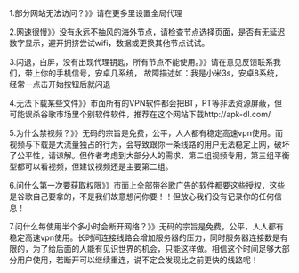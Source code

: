 1.部分网站无法访问？》》请在更多里设置全局代理

2.网速很慢》》没有永远不抽风的海外节点，请检查节点选择页面，是否有无延迟数字显示，避开拥挤尝试wifi，数据或更换其他节点试试。

3.闪退，白屏，没有出现代理钥匙，所有节点不能使用。》》请在意见反馈联系我们，带上你的手机信号，安卓几系统，
故障描述如：我是小米3s，安卓8系统，经常一点击开始按钮后就闪退

4.无法下载某些文件》》市面所有的VPN软件都会把BT，PT等非法资源屏蔽，但可能误杀谷歌市场里个别软件软件，推荐在这个网站下载http://apk-dl.com/

5.为什么禁视频？》》无码的宗旨是免费，公平，人人都有稳定高速vpn使用。而视频与下载是大流量独占的行为，会导致跟你一条线路的用户无法稳定上网，破坏了公平性，请谅解。但作者考虑到大部分人的需求，第二组视频专用，第三组平衡型都可以看视频，但建议视频还是主要第二组。

6.问什么第一次要获取权限》》市面上全部带谷歌广告的软件都要这些授权，这些是谷歌自己要拿的，不是我们故意想问你要！！但放心我们没有记录你的任何信息！

7.问什么每使用半个多小时会断开网络？》》无码的宗旨是免费，公平，人人都有稳定高速vpn使用。长时间连接线路会增加服务器的压力，同时服务器连接数是有限的，为了给后面的人能有见识世界的机会，只能这样做。相信这个时间足够大部分用户使用，若断开可以继续重连，说不定会发现比之前更快的线路呢！

